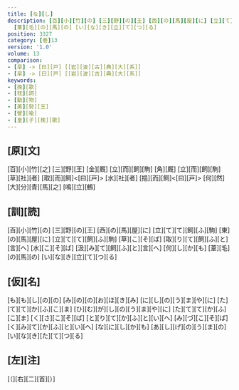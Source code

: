```yaml
---
title: [な][し]
description: [百][小][竹][の] [三][野][の][王] [西][の][馬][屋][に] [立][て][て][飼][ふ][駒] [東][の][馬][屋][に] [立][て][て][飼][ふ][駒] [草][こ][そ][ば] [取][り][て][飼][ふ][と][言][へ] [水][こ][そ][ば] [汲][み][て][飼][ふ][と][言][へ] [何][し][か][も]
  [葦][毛][の][馬][の] [い][な][き][立][て][つ][る]
position: 3327
category: [巻]13
version: '1.0'
volume: 13
comparison:
- [旱] -> [曰][戸] [[岩][波][古][典][大][系]]
- [旱] -> [曰][戸] [[岩][波][古][典][大][系]]
keywords:
- [挽][歌]
- [枕][詞]
- [動][物]
- [美][努][王]
- [譬][喩]
- [皇][子][挽][歌]
---
```


## [原][文]

[百][小][竹][之] [三][野][王] [金][厩] [立][而][飼][駒] [角][厩] [立][而][飼][駒] [草][社][者] [取][而][飼]<[曰][戸]> [水][社][者] [挹][而][飼]<[曰][戸]> [何][然] [大][分][青][馬][之] [鳴][立][鶴]

## [訓][読]

[百][小][竹][の] [三][野][の][王] [西][の][馬][屋][に] [立][て][て][飼][ふ][駒] [東][の][馬][屋][に] [立][て][て][飼][ふ][駒] [草][こ][そ][ば] [取][り][て][飼][ふ][と][言][へ] [水][こ][そ][ば] [汲][み][て][飼][ふ][と][言][へ] [何][し][か][も] [葦][毛][の][馬][の] [い][な][き][立][て][つ][る]

## [仮][名]

[も][も][し][の][の] [み][の][の][お][ほ][き][み] [に][し][の][う][ま][や][に] [た][て][て][か][ふ][こ][ま] [ひ][む][が][し][の][う][ま][や][に] [た][て][て][か][ふ][こ][ま] [く][さ][こ][そ][ば] [と][り][て][か][ふ][と][い][へ] [み][づ][こ][そ][ば] [く][み][て][か][ふ][と][い][へ] [な][に][し][か][も] [あ][し][げ][の][う][ま][の] [い][な][き][た][て][つ][る]

## [左][注]

[（][右][二][首][）]
